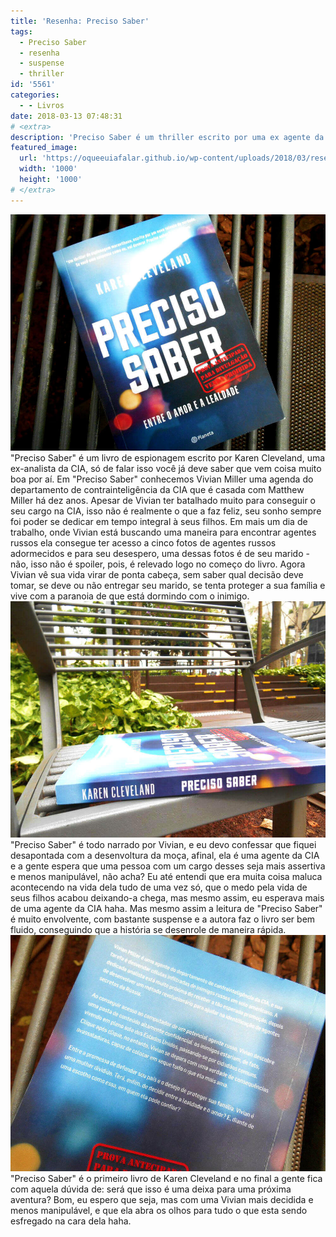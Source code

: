 ```yaml
---
title: 'Resenha: Preciso Saber'
tags:
  - Preciso Saber
  - resenha
  - suspense
  - thriller
id: '5561'
categories:
  - - Livros
date: 2018-03-13 07:48:31
# <extra>
description: 'Preciso Saber é um thriller escrito por uma ex agente da CIA cheio de suspense e reviravoltas. Confira a resenha do primeiro livro de Karen Cleveland'
featured_image: 
  url: 'https://oqueeuiafalar.github.io/wp-content/uploads/2018/03/resenha-livro-preciso-saber.jpg'
  width: '1000'
  height: '1000'
# </extra>
---
```


![LIvro Preciso Saber](/wp-content/uploads/2018/03/livro-preciso-saber.jpg "LIvro Preciso Saber") "Preciso Saber" é um livro de espionagem escrito por Karen Cleveland, uma ex-analista da CIA, só de falar isso você já deve saber que vem coisa muito boa por aí. Em "Preciso Saber" conhecemos Vivian Miller uma agenda do departamento de contrainteligência da CIA que é casada com Matthew Miller há dez anos. Apesar de Vivian ter batalhado muito para conseguir o seu cargo na CIA, isso não é realmente o que a faz feliz, seu sonho sempre foi poder se dedicar em tempo integral à seus filhos. Em mais um dia de trabalho, onde Vivian está buscando uma maneira para encontrar agentes russos ela consegue ter acesso a cinco fotos de agentes russos adormecidos e para seu desespero, uma dessas fotos é de seu marido - não, isso não é spoiler, pois, é relevado logo no começo do livro. Agora Vivian vê sua vida virar de ponta cabeça, sem saber qual decisão deve tomar, se deve ou não entregar seu marido, se tenta proteger a sua família e vive com a paranoia de que está dormindo com o inimigo. ![Resenha livro: Preciso Saber](/wp-content/uploads/2018/03/resenha-livro-preciso-saber.jpg) "Preciso Saber" é todo narrado por Vivian, e eu devo confessar que fiquei desapontada com a desenvoltura da moça, afinal, ela é uma agente da CIA e a gente espera que uma pessoa com um cargo desses seja mais assertiva e menos manipulável, não acha? Eu até entendi que era muita coisa maluca acontecendo na vida dela tudo de uma vez só, que o medo pela vida de seus filhos acabou deixando-a chega, mas mesmo assim, eu esperava mais de uma agente da CIA haha. Mas mesmo assim a leitura de "Preciso Saber" é muito envolvente, com bastante suspense e a autora faz o livro ser bem fluido, conseguindo que a história se desenrole de maneira rápida. ![Contra capa - Preciso Saber](/wp-content/uploads/2018/03/contra-capa-livro-preciso-saber.jpg "Contra capa - Preciso Saber") "Preciso Saber" é o primeiro livro de Karen Cleveland e no final a gente fica com aquela dúvida de: será que isso é uma deixa para uma próxima aventura? Bom, eu espero que seja, mas com uma Vivian mais decidida e menos manipulável, e que ela abra os olhos para tudo o que esta sendo esfregado na cara dela haha.
